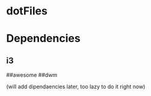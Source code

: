 # dotFiles

# Dependencies
## i3
##awesome 
##dwm

(will add dipendaencies later, too lazy to do it right now)

